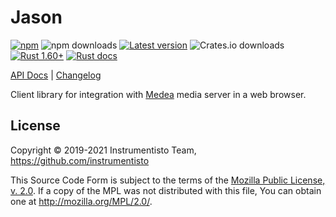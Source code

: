 Jason
=====

[![npm](https://img.shields.io/npm/v/medea-jason "npm")](https://www.npmjs.com/package/medea-jason)
![npm downloads](https://img.shields.io/npm/dt/medea-jason "npm downloads")
[![Latest version](https://img.shields.io/crates/v/medea-jason "Latest version")](https://crates.io/crates/medea-jason)
![Crates.io downloads](https://img.shields.io/crates/d/medea-client-api-proto "Crates.io downloads")
[![Rust 1.60+](https://img.shields.io/badge/rustc-1.60+-lightgray.svg "Rust 1.60+")](https://blog.rust-lang.org/2022/04/07/Rust-1.60.0.html)
[![Rust docs](https://docs.rs/medea-jason/badge.svg "Rust docs")](https://docs.rs/medea-jason)

[API Docs](https://docs.rs/medea-jason) |
[Changelog](https://github.com/instrumentisto/medea-jason/blob/master/CHANGELOG.md)

Client library for integration with [Medea] media server in a web browser.




## License

Copyright © 2019-2021 Instrumentisto Team, <https://github.com/instrumentisto>

This Source Code Form is subject to the terms of the [Mozilla Public License, v. 2.0](https://github.com/instrumentisto/medea-jason/blob/master/LICENSE.md). If a copy of the MPL was not distributed with this file, You can obtain one at <http://mozilla.org/MPL/2.0/>.




[Medea]: https://github.com/instrumentisto/medea

